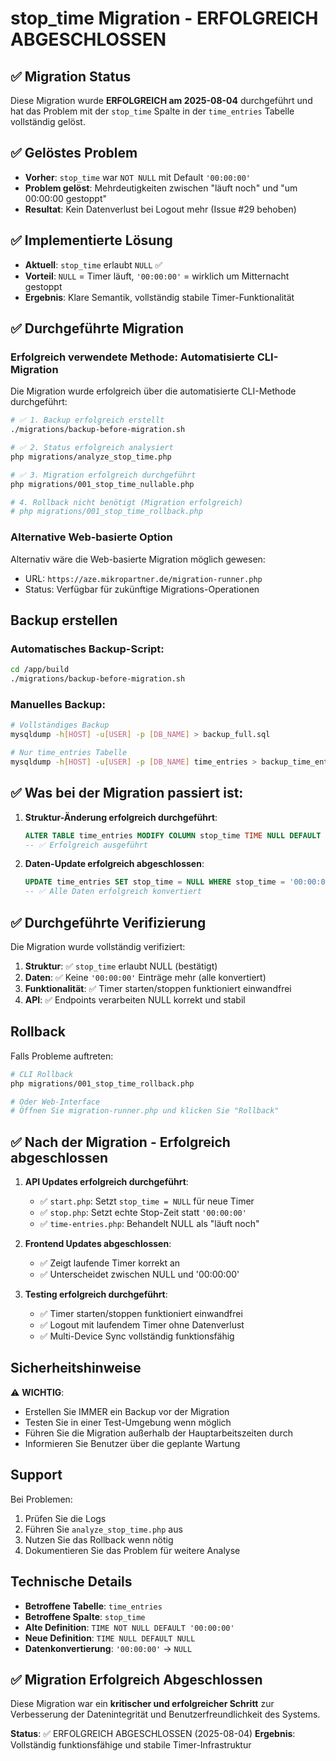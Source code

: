 # stop_time Migration - ERFOLGREICH ABGESCHLOSSEN

## ✅ Migration Status

Diese Migration wurde **ERFOLGREICH am 2025-08-04** durchgeführt und hat das Problem mit der `stop_time` Spalte in der `time_entries` Tabelle vollständig gelöst.

## ✅ Gelöstes Problem

- **Vorher**: `stop_time` war `NOT NULL` mit Default `'00:00:00'`
- **Problem gelöst**: Mehrdeutigkeiten zwischen "läuft noch" und "um 00:00:00 gestoppt"
- **Resultat**: Kein Datenverlust bei Logout mehr (Issue #29 behoben)

## ✅ Implementierte Lösung

- **Aktuell**: `stop_time` erlaubt `NULL` ✅
- **Vorteil**: `NULL` = Timer läuft, `'00:00:00'` = wirklich um Mitternacht gestoppt
- **Ergebnis**: Klare Semantik, vollständig stabile Timer-Funktionalität

## ✅ Durchgeführte Migration

### Erfolgreich verwendete Methode: Automatisierte CLI-Migration

Die Migration wurde erfolgreich über die automatisierte CLI-Methode durchgeführt:

```bash
# ✅ 1. Backup erfolgreich erstellt
./migrations/backup-before-migration.sh

# ✅ 2. Status erfolgreich analysiert
php migrations/analyze_stop_time.php

# ✅ 3. Migration erfolgreich durchgeführt
php migrations/001_stop_time_nullable.php

# 4. Rollback nicht benötigt (Migration erfolgreich)
# php migrations/001_stop_time_rollback.php
```

### Alternative Web-basierte Option

Alternativ wäre die Web-basierte Migration möglich gewesen:
- URL: `https://aze.mikropartner.de/migration-runner.php`
- Status: Verfügbar für zukünftige Migrations-Operationen

## Backup erstellen

### Automatisches Backup-Script:
```bash
cd /app/build
./migrations/backup-before-migration.sh
```

### Manuelles Backup:
```bash
# Vollständiges Backup
mysqldump -h[HOST] -u[USER] -p [DB_NAME] > backup_full.sql

# Nur time_entries Tabelle
mysqldump -h[HOST] -u[USER] -p [DB_NAME] time_entries > backup_time_entries.sql
```

## ✅ Was bei der Migration passiert ist:

1. **Struktur-Änderung erfolgreich durchgeführt**: 
   ```sql
   ALTER TABLE time_entries MODIFY COLUMN stop_time TIME NULL DEFAULT NULL
   -- ✅ Erfolgreich ausgeführt
   ```

2. **Daten-Update erfolgreich abgeschlossen**:
   ```sql
   UPDATE time_entries SET stop_time = NULL WHERE stop_time = '00:00:00'
   -- ✅ Alle Daten erfolgreich konvertiert
   ```

## ✅ Durchgeführte Verifizierung

Die Migration wurde vollständig verifiziert:

1. **Struktur**: ✅ `stop_time` erlaubt NULL (bestätigt)
2. **Daten**: ✅ Keine `'00:00:00'` Einträge mehr (alle konvertiert)
3. **Funktionalität**: ✅ Timer starten/stoppen funktioniert einwandfrei
4. **API**: ✅ Endpoints verarbeiten NULL korrekt und stabil

## Rollback

Falls Probleme auftreten:

```bash
# CLI Rollback
php migrations/001_stop_time_rollback.php

# Oder Web-Interface
# Öffnen Sie migration-runner.php und klicken Sie "Rollback"
```

## ✅ Nach der Migration - Erfolgreich abgeschlossen

1. **API Updates erfolgreich durchgeführt**:
   - ✅ `start.php`: Setzt `stop_time = NULL` für neue Timer
   - ✅ `stop.php`: Setzt echte Stop-Zeit statt `'00:00:00'`
   - ✅ `time-entries.php`: Behandelt NULL als "läuft noch"

2. **Frontend Updates abgeschlossen**: 
   - ✅ Zeigt laufende Timer korrekt an
   - ✅ Unterscheidet zwischen NULL und '00:00:00'

3. **Testing erfolgreich durchgeführt**:
   - ✅ Timer starten/stoppen funktioniert einwandfrei
   - ✅ Logout mit laufendem Timer ohne Datenverlust
   - ✅ Multi-Device Sync vollständig funktionsfähig

## Sicherheitshinweise

⚠️ **WICHTIG**: 
- Erstellen Sie IMMER ein Backup vor der Migration
- Testen Sie in einer Test-Umgebung wenn möglich
- Führen Sie die Migration außerhalb der Hauptarbeitszeiten durch
- Informieren Sie Benutzer über die geplante Wartung

## Support

Bei Problemen:
1. Prüfen Sie die Logs
2. Führen Sie `analyze_stop_time.php` aus
3. Nutzen Sie das Rollback wenn nötig
4. Dokumentieren Sie das Problem für weitere Analyse

## Technische Details

- **Betroffene Tabelle**: `time_entries`
- **Betroffene Spalte**: `stop_time`
- **Alte Definition**: `TIME NOT NULL DEFAULT '00:00:00'`
- **Neue Definition**: `TIME NULL DEFAULT NULL`
- **Datenkonvertierung**: `'00:00:00'` → `NULL`

## ✅ Migration Erfolgreich Abgeschlossen

Diese Migration war ein **kritischer und erfolgreicher Schritt** zur Verbesserung der Datenintegrität und Benutzerfreundlichkeit des Systems.

**Status**: ✅ ERFOLGREICH ABGESCHLOSSEN (2025-08-04)
**Ergebnis**: Vollständig funktionsfähige und stabile Timer-Infrastruktur
